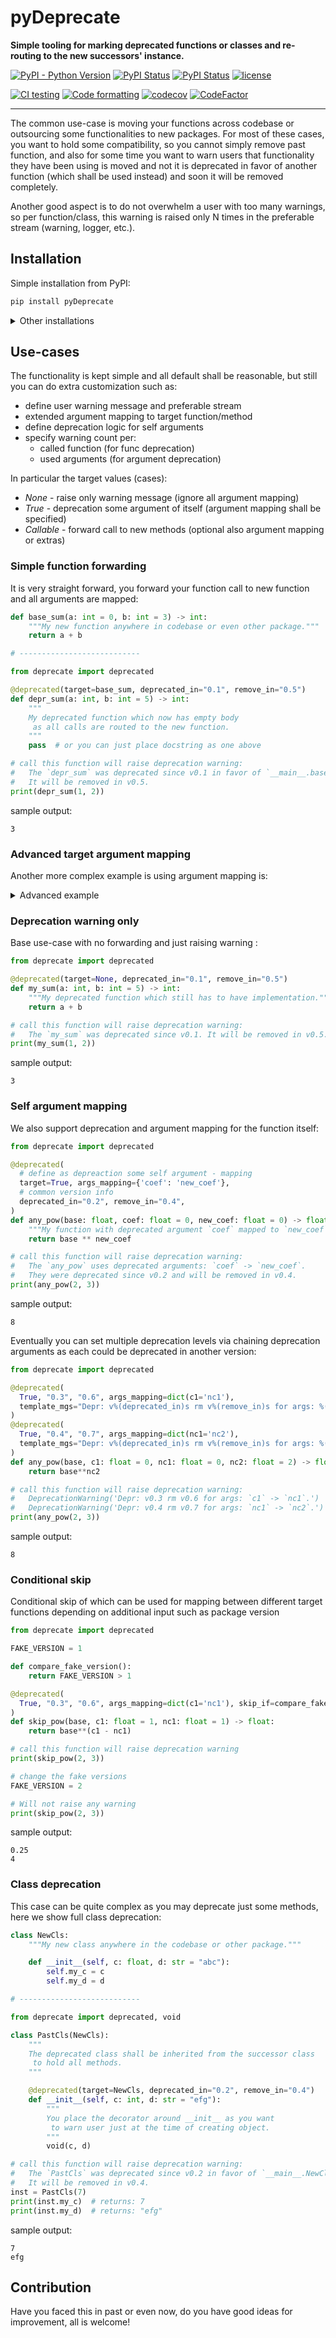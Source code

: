 # pyDeprecate

**Simple tooling for marking deprecated functions or classes and re-routing to the new successors' instance.**

[![PyPI - Python Version](https://img.shields.io/pypi/pyversions/pyDeprecate)](https://pypi.org/project/pyDeprecate/)
[![PyPI Status](https://badge.fury.io/py/pyDeprecate.svg)](https://badge.fury.io/py/pyDeprecate)
[![PyPI Status](https://pepy.tech/badge/pyDeprecate)](https://pepy.tech/project/pyDeprecate)
[![license](https://img.shields.io/badge/License-Apache%202.0-blue.svg)](https://github.com/Borda/pyDeprecate/blob/master/LICENSE)

[![CI testing](https://github.com/Borda/pyDeprecate/actions/workflows/ci_testing.yml/badge.svg?branch=main&event=push)](https://github.com/Borda/pyDeprecate/actions/workflows/ci_testing.yml)
[![Code formatting](https://github.com/Borda/pyDeprecate/actions/workflows/code-format.yml/badge.svg?branch=main&event=push)](https://github.com/Borda/pyDeprecate/actions/workflows/code-format.yml)
[![codecov](https://codecov.io/gh/Borda/pyDeprecate/branch/main/graph/badge.svg?token=BG7RQ86UJA)](https://codecov.io/gh/Borda/pyDeprecate)
[![CodeFactor](https://www.codefactor.io/repository/github/borda/pydeprecate/badge)](https://www.codefactor.io/repository/github/borda/pydeprecate)

<!--
[![Language grade: Python](https://img.shields.io/lgtm/grade/python/g/Borda/pyDeprecate.svg?logo=lgtm&logoWidth=18)](https://lgtm.com/projects/g/Borda/pyDeprecate/context:python)
-->

---

The common use-case is moving your functions across codebase or outsourcing some functionalities to new packages.
For most of these cases, you want to hold some compatibility, so you cannot simply remove past function, and also for some time you want to warn users that functionality they have been using is moved and not it is deprecated in favor of another function (which shall be used instead) and soon it will be removed completely.

Another good aspect is to do not overwhelm a user with too many warnings, so per function/class, this warning is raised only N times in the preferable stream (warning, logger, etc.).

## Installation

Simple installation from PyPI:
```bash
pip install pyDeprecate
```

<details>
  <summary>Other installations</summary>

  Simply install with pip from source:
  ```bash
  pip install https://github.com/Borda/pyDeprecate/archive/main.zip
  ```

</details>

## Use-cases

The functionality is kept simple and all default shall be reasonable, but still you can do extra customization such as:

* define user warning message and preferable stream
* extended argument mapping to target function/method
* define deprecation logic for self arguments
* specify warning count per:
    - called function (for func deprecation)
    - used arguments (for argument deprecation)

In particular the target values (cases):

- _None_ - raise only warning message (ignore all argument mapping)
- _True_ - deprecation some argument of itself (argument mapping shall be specified)
- _Callable_ - forward call to new methods (optional also argument mapping or extras)

### Simple function forwarding

It is very straight forward, you forward your function call to new function and all arguments are mapped:

```python
def base_sum(a: int = 0, b: int = 3) -> int:
    """My new function anywhere in codebase or even other package."""
    return a + b

# ---------------------------

from deprecate import deprecated

@deprecated(target=base_sum, deprecated_in="0.1", remove_in="0.5")
def depr_sum(a: int, b: int = 5) -> int:
    """
    My deprecated function which now has empty body
     as all calls are routed to the new function.
    """
    pass  # or you can just place docstring as one above

# call this function will raise deprecation warning:
#   The `depr_sum` was deprecated since v0.1 in favor of `__main__.base_sum`.
#   It will be removed in v0.5.
print(depr_sum(1, 2))
```
sample output:
```
3
```

### Advanced target argument mapping

Another more complex example is using argument mapping is:


<details>
  <summary>Advanced example</summary>

```python
import logging
from sklearn.metrics import accuracy_score
from deprecate import deprecated, void

@deprecated(
  # use standard sklearn accuracy implementation
  target=accuracy_score,
  # custom warning stream
  stream=logging.warning,
  # number or warnings per lifetime (with -1 for always_
  num_warns=5,
  # custom message template
  template_mgs="`%(source_name)s` was deprecated, use `%(target_path)s`",
  # as target args are different, define mapping from source to target func
  args_mapping={'preds': 'y_pred', 'target': 'y_true', 'blabla': None}
)
def depr_accuracy(preds: list, target: list, blabla: float) -> float:
    """My deprecated function which is mapping to sklearn accuracy."""
    # to stop complain your IDE about unused argument you can use void/empty function
    void(preds, target, blabla)

# call this function will raise deprecation warning:
#   WARNING:root:`depr_accuracy` was deprecated, use `sklearn.metrics.accuracy_score`
print(depr_accuracy([1, 0, 1, 2], [0, 1, 1, 2], 1.23))
```
sample output:
```
0.5
```

</details>


### Deprecation warning only

Base use-case with no forwarding and just raising warning :

```python
from deprecate import deprecated

@deprecated(target=None, deprecated_in="0.1", remove_in="0.5")
def my_sum(a: int, b: int = 5) -> int:
    """My deprecated function which still has to have implementation."""
    return a + b

# call this function will raise deprecation warning:
#   The `my_sum` was deprecated since v0.1. It will be removed in v0.5.
print(my_sum(1, 2))
```
sample output:
```
3
```

### Self argument mapping

We also support deprecation and argument mapping for the function itself:

```python
from deprecate import deprecated

@deprecated(
  # define as depreaction some self argument - mapping
  target=True, args_mapping={'coef': 'new_coef'},
  # common version info
  deprecated_in="0.2", remove_in="0.4",
)
def any_pow(base: float, coef: float = 0, new_coef: float = 0) -> float:
    """My function with deprecated argument `coef` mapped to `new_coef`."""
    return base ** new_coef

# call this function will raise deprecation warning:
#   The `any_pow` uses deprecated arguments: `coef` -> `new_coef`.
#   They were deprecated since v0.2 and will be removed in v0.4.
print(any_pow(2, 3))
```
sample output:
```
8
```

Eventually you can set multiple deprecation levels via chaining deprecation arguments as each could be deprecated in another version:

```python
from deprecate import deprecated

@deprecated(
  True, "0.3", "0.6", args_mapping=dict(c1='nc1'),
  template_mgs="Depr: v%(deprecated_in)s rm v%(remove_in)s for args: %(argument_map)s."
)
@deprecated(
  True, "0.4", "0.7", args_mapping=dict(nc1='nc2'),
  template_mgs="Depr: v%(deprecated_in)s rm v%(remove_in)s for args: %(argument_map)s."
)
def any_pow(base, c1: float = 0, nc1: float = 0, nc2: float = 2) -> float:
    return base**nc2

# call this function will raise deprecation warning:
#   DeprecationWarning('Depr: v0.3 rm v0.6 for args: `c1` -> `nc1`.')
#   DeprecationWarning('Depr: v0.4 rm v0.7 for args: `nc1` -> `nc2`.')
print(any_pow(2, 3))
```
sample output:
```
8
```

### Conditional skip

Conditional skip of which can be used for mapping between different target functions depending on additional input such as package version

```python
from deprecate import deprecated

FAKE_VERSION = 1

def compare_fake_version():
    return FAKE_VERSION > 1

@deprecated(
  True, "0.3", "0.6", args_mapping=dict(c1='nc1'), skip_if=compare_fake_version
)
def skip_pow(base, c1: float = 1, nc1: float = 1) -> float:
    return base**(c1 - nc1)

# call this function will raise deprecation warning
print(skip_pow(2, 3))

# change the fake versions
FAKE_VERSION = 2

# Will not raise any warning
print(skip_pow(2, 3))
```
sample output:
```
0.25
4
```

### Class deprecation

This case can be quite complex as you may deprecate just some methods, here we show full class deprecation:

```python
class NewCls:
    """My new class anywhere in the codebase or other package."""

    def __init__(self, c: float, d: str = "abc"):
        self.my_c = c
        self.my_d = d

# ---------------------------

from deprecate import deprecated, void

class PastCls(NewCls):
    """
    The deprecated class shall be inherited from the successor class
     to hold all methods.
    """

    @deprecated(target=NewCls, deprecated_in="0.2", remove_in="0.4")
    def __init__(self, c: int, d: str = "efg"):
        """
        You place the decorator around __init__ as you want
         to warn user just at the time of creating object.
        """
        void(c, d)

# call this function will raise deprecation warning:
#   The `PastCls` was deprecated since v0.2 in favor of `__main__.NewCls`.
#   It will be removed in v0.4.
inst = PastCls(7)
print(inst.my_c)  # returns: 7
print(inst.my_d)  # returns: "efg"
```
sample output:
```
7
efg
```

## Contribution

Have you faced this in past or even now, do you have good ideas for improvement, all is welcome! 
